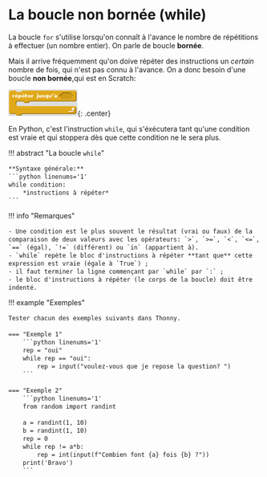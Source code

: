 # La boucle non bornée (while)

La boucle `for` s'utilise lorsqu'on connaît à l'avance le nombre de répétitions à effectuer (un nombre entier). On parle de boucle **bornée**.

Mais il arrive fréquemment qu'on doive répéter des instructions un *certain* nombre de fois, qui n'est pas connu à l'avance. On a donc besoin d'une boucle **non bornée**,qui est en Scratch:

![](../../../images/RepeterJusquaVide.png){: .center} 


En Python, c'est l'instruction `while`,  qui s'éxécutera tant qu'une condition est vraie et qui stoppera dès que cette condition ne le sera plus.


!!! abstract "La boucle `while`"

    **Syntaxe générale:**
    ```python linenums='1'
    while condition:
        *instructions à répéter*
    ```

!!! info "Remarques"

    - Une condition est le plus souvent le résultat (vrai ou faux) de la comparaison de deux valeurs avec les opérateurs: `>`, `>=`, `<`, `<=`, `==` (égal), `!=` (différent) ou `in` (appartient à).
    - `while` repète le bloc d'instructions à répéter **tant que** cette expression est vraie (égale à `True`) ;
    - il faut terminer la ligne commençant par `while` par `:` ;
    - le bloc d'instructions à répéter (le corps de la boucle) doit être indenté.

!!! example "Exemples"

    Tester chacun des exemples suivants dans Thonny.

    === "Exemple 1"
        ```python linenums='1'
        rep = "oui"
        while rep == "oui":
            rep = input("voulez-vous que je repose la question? ")
        ```
    
    === "Exemple 2"
        ```python linenums='1'
        from random import randint

        a = randint(1, 10)
        b = randint(1, 10)
        rep = 0
        while rep != a*b:
            rep = int(input(f"Combien font {a} fois {b} ?"))
        print('Bravo')
        ```
        